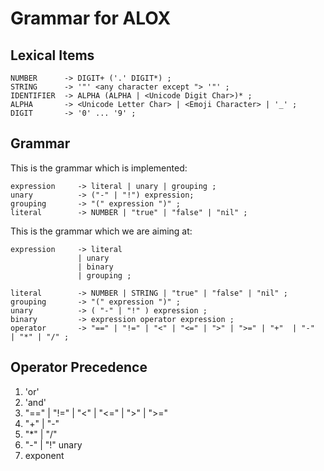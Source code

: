 # Grammar for ALOX

## Lexical Items

```BNF
NUMBER      -> DIGIT+ ('.' DIGIT*) ;
STRING      -> '"' <any character except "> '"' ;
IDENTIFIER  -> ALPHA (ALPHA | <Unicode Digit Char>)* ;
ALPHA       -> <Unicode Letter Char> | <Emoji Character> | '_' ;
DIGIT       -> '0' ... '9' ;
```

## Grammar

This is the grammar which is implemented:

```BNF
expression     -> literal | unary | grouping ;
unary          -> ("-" | "!") expression;
grouping       -> "(" expression ")" ;
literal        -> NUMBER | "true" | "false" | "nil" ;
```

This is the grammar which we are aiming at:

```BNF
expression     -> literal
               | unary
               | binary
               | grouping ;

literal        -> NUMBER | STRING | "true" | "false" | "nil" ;
grouping       -> "(" expression ")" ;
unary          -> ( "-" | "!" ) expression ;
binary         -> expression operator expression ;
operator       -> "==" | "!=" | "<" | "<=" | ">" | ">=" | "+"  | "-"  | "*" | "/" ;
```

## Operator Precedence

1. 'or'
2. 'and'
3. "==" | "!=" | "<" | "<=" | ">" | ">="
4. "+" | "-"
5. "*" | "/"
6. "-" | "!" unary
7. exponent
